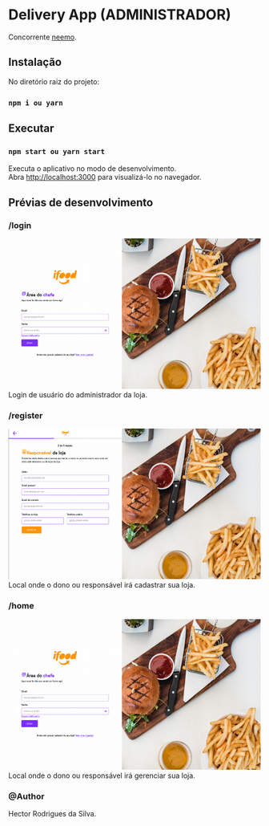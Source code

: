 # Delivery App (ADMINISTRADOR)

Concorrente [neemo](https://www.neemo.com.br/?utm_source=google&utm_medium=cpa&utm_campaign=ads-ativar&utm_term=neemo-ativar&gclid=CjwKCAjw8sCRBhA6EiwA6_IF4bQf44-K8xx3ZXRjdlpyJl7I-0mNalLqs9y3VR06KpL2w2YokS0mJhoCd_EQAvD_BwE).

## Instalação

No diretório raiz do projeto:

### `npm i ou yarn`


## Executar

### `npm start ou yarn start`

Executa o aplicativo no modo de desenvolvimento.\
Abra [http://localhost:3000](http://localhost:3000) para visualizá-lo no navegador.

## Prévias de desenvolvimento

### /login

<img src="src/assets/readme/login.png" height="300px" width="auto" alt="Login">\
Login de usuário do administrador da loja.

### /register

<img src="src/assets/readme/registro.png" height="300px" width="auto" alt="Login">\
Local onde o dono ou responsável irá cadastrar sua loja.

### /home

<img src="src/assets/readme/home.png" height="300px" width="auto" alt="Login">\
Local onde o dono ou responsável irá gerenciar sua loja.

### @Author
Hector Rodrigues da Silva.